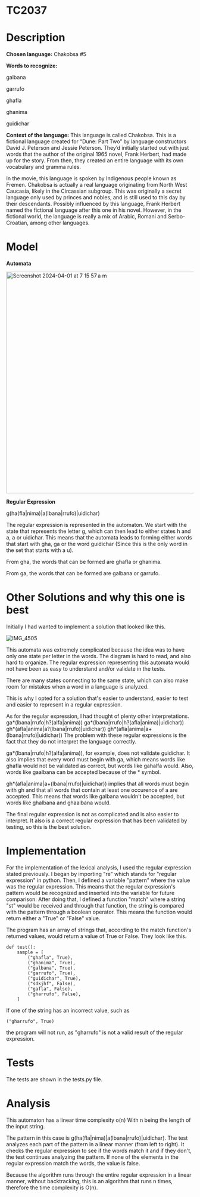 # TC2037

# Description

**Chosen language:** Chakobsa #5

**Words to recognize:**

galbana

garrufo

ghafla

ghanima

guidichar

**Context of the language:**
This language is called Chakobsa. This is a fictional language created for “Dune: Part Two” by language constructors David J. Peterson and Jessie Peterson. They’d initially started out with just words that the author of the original 1965 novel, Frank Herbert, had made up for the story. From then, they created an entire language with its own vocabulary and gramma rules.

In the movie, this language is spoken by Indigenous people known as Fremen. Chakobsa is actually a real language originating from North West Caucasia, likely in the Circassian subgroup. This was originally a secret language only used by princes and nobles, and is still used to this day by their descendants. Possibly influenced by this language, Frank Herbert named the fictional language after this one in his novel. However, in the fictional world, the language is really a mix of Arabic, Romani and Serbo-Croatian, among other languages.

# Model

**Automata**

<img width="594" alt="Screenshot 2024-04-01 at 7 15 57 a m" src="https://github.com/produce101levi/TC2037/assets/117374505/d7f4245e-7eef-411b-a1c1-4d1bfafa0c33">

**Regular Expression**

g(ha(fla|nima)|a(lbana|rrufo)|uidichar)


The regular expression is represented in the automaton. We start with the state that represents the letter g, which can then lead to either states h and a, a or uidichar. This means that the automata leads to forming either words that start with gha, ga or the word guidichar (Since this is the only word in the set that starts with a u).

From gha, the words that can be formed are ghafla or ghanima. 

From ga, the words that can be formed are galbana or garrufo.

# Other Solutions and why this one is best

Initially I had wanted to implement a solution that looked like this. 

![IMG_4505](https://github.com/produce101levi/TC2037/assets/117374505/36115600-511e-4aae-8b69-438ee10d708e)

This automata was extremely complicated because the idea was to have only one state per letter in the words. The diagram is hard to read, and also hard to organize. The regular expression representing this automata would not have been as easy to understand and/or validate in the tests. 

There are many states connecting to the same state, which can also make room for mistakes when a word in a language is analyzed. 

This is why I opted for a solution that's easier to understand, easier to test and easier to represent in a regular expression.

As for the regular expression, I had thought of plenty other interpretations.
    ga*(lbana|rrufo|h?(alfa|anima))
    ga*(lbana|rrufo|h?(afla|anima)|uidichar))
    gh*(afla|anima|a?(lbana|rrufo)|uidichar))
    gh*(afla|anima|a+(lbana|rrufo)|uidichar))
The problem with these regular expressions is the fact that they do not interpret the language correctly. 

ga*(lbana|rrufo|h?(alfa|anima)), for example, does not validate guidichar. It also implies that every word must begin with ga, which means words like ghafla would not be validated as correct, but words like gahalfa would. Also, words like gaalbana can be accepted because of the * symbol.

gh*(afla|anima|a+(lbana|rrufo)|uidichar)) implies that all words must begin with gh and that all words that contain at least one occurence of a are accepted. This means that words like galbana wouldn't be accepted, but words like ghalbana and ghaalbana would.

The final regular expression is not as complicated and is also easier to interpret. It also is a correct regular expression that has been validated by testing, so this is the best solution.



# Implementation
For the implementation of the lexical analysis, I used the regular expression stated previously. I began by importing "re" which stands for "regular expression" in python. Then, I defined a variable "pattern" where the value was the regular expression. This means that the regular expression's pattern would be recognized and inserted into the variable for future comparison. After doing that, I defined a function "match" where a string "st" would be received and through that function, the string is compared with the pattern through a boolean operator. This means the function would return either a "True" or "False" value. 

The program has an array of strings that, according to the match function's returned values, would return a value of True or False. They look like this.

```
def test():
    sample = [
        ("ghafla", True),
        ("ghanima", True),
        ("galbana", True),
        ("garrufo", True),
        ("guidichar", True),
        ("sdkjhf", False),
        ("gafla", False),
        ("gharrufo", False),
    ]
```

If one of the string has an incorrect value, such as

```
("gharrufo", True)
```
the program will not run, as "gharrufo" is not a valid result of the regular expression.

# Tests
The tests are shown in the tests.py file.


# Analysis

This automaton has a linear time complexity o(n)
With n being the length of the input string.

The pattern in this case is g(ha(fla|nima)|a(lbana|rrufo)|uidichar). The test analyzes each part of the pattern in a linear manner (from left to right). It checks the regular expression to see if the words match it and if they don't, the test continues analyzing the pattern. If none of the elements in the regular expression match the words, the value is false.

Because the algorithm runs through the entire regular expression in a linear manner, without backtracking, this is an algorithm that runs n times, therefore the time complexity is O(n).


